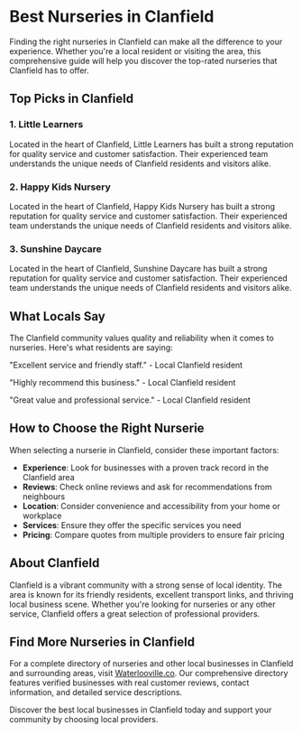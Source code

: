 # Best Nurseries in Clanfield

Finding the right nurseries in Clanfield can make all the difference to your experience. Whether you're a local resident or visiting the area, this comprehensive guide will help you discover the top-rated nurseries that Clanfield has to offer.

## Top Picks in Clanfield

### 1. Little Learners
Located in the heart of Clanfield, Little Learners has built a strong reputation for quality service and customer satisfaction. Their experienced team understands the unique needs of Clanfield residents and visitors alike.

### 2. Happy Kids Nursery
Located in the heart of Clanfield, Happy Kids Nursery has built a strong reputation for quality service and customer satisfaction. Their experienced team understands the unique needs of Clanfield residents and visitors alike.

### 3. Sunshine Daycare
Located in the heart of Clanfield, Sunshine Daycare has built a strong reputation for quality service and customer satisfaction. Their experienced team understands the unique needs of Clanfield residents and visitors alike.

## What Locals Say

The Clanfield community values quality and reliability when it comes to nurseries. Here's what residents are saying:

"Excellent service and friendly staff." - Local Clanfield resident

"Highly recommend this business." - Local Clanfield resident

"Great value and professional service." - Local Clanfield resident

## How to Choose the Right Nurserie

When selecting a nurserie in Clanfield, consider these important factors:

- **Experience**: Look for businesses with a proven track record in the Clanfield area
- **Reviews**: Check online reviews and ask for recommendations from neighbours
- **Location**: Consider convenience and accessibility from your home or workplace
- **Services**: Ensure they offer the specific services you need
- **Pricing**: Compare quotes from multiple providers to ensure fair pricing

## About Clanfield

Clanfield is a vibrant community with a strong sense of local identity. The area is known for its friendly residents, excellent transport links, and thriving local business scene. Whether you're looking for nurseries or any other service, Clanfield offers a great selection of professional providers.

## Find More Nurseries in Clanfield

For a complete directory of nurseries and other local businesses in Clanfield and surrounding areas, visit [Waterlooville.co](https://waterlooville.co). Our comprehensive directory features verified businesses with real customer reviews, contact information, and detailed service descriptions.

Discover the best local businesses in Clanfield today and support your community by choosing local providers.

